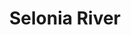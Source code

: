 ---
title: "Selonia River"
title_bn: "সেলোনিয়া নদী"
description: "It’s a border river. It originates from Tripura of India and fall into Muhuri river through Fulgazi, Feni Sadar and Chagolnaiya. Its length is 56 km. In Malipur, its width is 28 meters and depth 4 meters. River basin area of Selonia river is 300.62 square km."
---